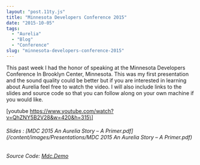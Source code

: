 ```yaml
---
layout: "post.11ty.js"
title: "Minnesota Developers Conference 2015"
date: "2015-10-05"
tags: 
  - "Aurelia"
  - "Blog"
  - "Conference"
slug: "minnesota-developers-conference-2015"
---
```


This past week I had the honor of speaking at the Minnesota Developers Conference In Brooklyn Center, Minnesota. This was my first presentation and the sound quality could be better but if you are interested in learning about Aurelia feel free to watch the video. I will also include links to the slides and source code so that you can follow along on your own machine if you would like.

\[youtube https://www.youtube.com/watch?v=QhZNY5B2V28&w=420&h=315\]

###### Slides : [MDC 2015 An Aurelia Story – A Primer.pdf](/content/images/Presentations/MDC 2015 An Aurelia Story – A Primer.pdf)

###### Source Code: [Mdc.Demo](https://www.GitHub.com/BrettMN/Mdc.Demo)
